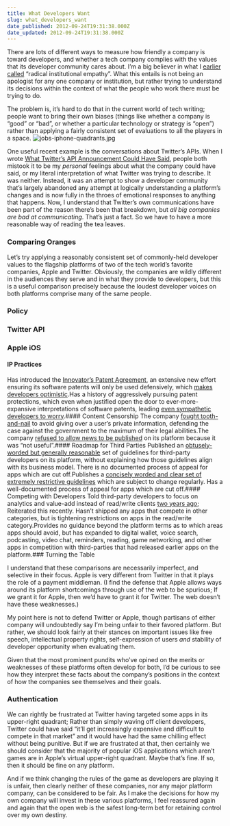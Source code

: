 ```yaml
---
title: What Developers Want
slug: what_developers_want
date_published: 2012-09-24T19:31:38.000Z
date_updated: 2012-09-24T19:31:38.000Z
---
```


There are lots of different ways to measure how friendly a company is toward developers, and whether a tech company complies with the values that its developer community cares about. I’m a big believer in what I [earlier called](http://dashes.com/anil/2012/08/what-twitters-api-announcement-could-have-said.html) “radical institutional empathy”. What this entails is not being an apologist for any one company or institution, but rather trying to understand its decisions within the context of what the people who work there must be trying to do.

The problem is, it’s hard to do that in the current world of tech writing; people want to bring their own biases (things like whether a company is “good” or “bad”, or whether a particular technology or strategy is “open”) rather than applying a fairly consistent set of evaluations to all the players in a space.
![jobs-iphone-quadrants.jpg](http://dashes.com/anil/images/jobs-iphone-quadrants.jpg)

One useful recent example is the conversations about Twitter’s APIs. When I wrote [What Twitter’s API Announcement Could Have Said](http://dashes.com/anil/2012/08/what-twitters-api-announcement-could-have-said.html), people both mistook it to be my *personal* feelings about what the company could have said, or my literal interpretation of what Twitter was trying to describe. It was neither. Instead, it was an attempt to show a developer community that’s largely abandoned any attempt at logically understanding a platform’s changes and is now fully in the throes of emotional responses to anything that happens. Now, I understand that Twitter’s own communications have been part of the reason there’s been that breakdown, but *all big companies are bad at communicating*. That’s just a fact. So we have to have a more reasonable way of reading the tea leaves.

### Comparing Oranges

Let’s try applying a reasonably consistent set of commonly-held developer values to the flagship platforms of two of the tech world’s favorite companies, Apple and Twitter. Obviously, the companies are wildly different in the audiences they serve and in what they provide to developers, but this is a useful comparison precisely because the loudest developer voices on both platforms comprise many of the same people.
### Policy
### Twitter API
### Apple iOS
#### IP Practices
Has introduced the [Innovator’s Patent Agreement](http://blog.twitter.com/2012/04/introducing-innovators-patent-agreement.html), an extensive new effort ensuring its software patents will only be used defensively, which [makes developers optimistic](http://www.wired.com/business/2012/04/opinion-baio-twitter-patents/).Has a history of aggressively pursuing patent protections, which even when justified open the door to ever-more-expansive interpretations of software patents, leading [even sympathetic developers to worry](http://www.appleoutsider.com/2012/08/22/trial/).#### Content Censorship
The company [fought tooth-and-nail](http://www.techdirt.com/articles/20120914/15220420387/twitter-hands-over-info-after-judge-makes-it-almost-impossible-it-not-to.shtml) to avoid giving over a user’s private information, defending the case against the government to the maximum of their legal abilities.The company [refused to allow news to be published](http://bits.blogs.nytimes.com/2012/08/30/apple-rejects-app-tracking-drone-strikes/) on its platform because it was “not useful”.#### Roadmap for Third Parties
Published an [obtusely-worded but generally reasonable](https://dev.twitter.com/blog/changes-coming-to-twitter-api) set of guidelines for third-party developers on its platform, without explaining how those guidelines align with its business model. There is no documented process of appeal for apps which are cut off.Publishes a [concisely worded and clear set of extremely restrictive guidelines](https://developer.apple.com/appstore/resources/approval/guidelines.html) which are subject to change regularly. Has a well-documented process of appeal for apps which are cut off.#### Competing with Developers
Told third-party developers to focus on analytics and value-add instead of read/write clients [two years ago](http://gigaom.com/2010/04/15/what-i-learned-at-twitters-first-chirp-conference/); Reiterated this recently. Hasn’t shipped any apps that compete in other categories, but is tightening restrictions on apps in the read/write category.Provides no guidance beyond the platform terms as to which areas apps should avoid, but has expanded to digital wallet, voice search, podcasting, video chat, reminders, reading, game networking, and other apps in competition with third-parties that had released earlier apps on the platform.### Turning the Table

I understand that these comparisons are necessarily imperfect, and selective in their focus. Apple is very different from Twitter in that it plays the role of a payment middleman. (I find the defense that Apple allows ways around its platform shortcomings through use of the web to be spurious; If we grant it for Apple, then we’d have to grant it for Twitter. The web doesn’t have these weaknesses.)

My point here is not to defend Twitter or Apple, though partisans of either company will undoubtedly say I’m being unfair to their favored platform. But rather, we should look fairly at their stances on important issues like free speech, intellectual property rights, self-expression of users *and* stability of developer opportunity when evaluating them.

Given that the most prominent pundits who’ve opined on the merits or weaknesses of these platforms often develop for both, I’d be curious to see how they interpret these facts about the company’s positions in the context of how the companies see themselves and their goals.

### Authentication

We can rightly be frustrated at Twitter having targeted some apps in its upper-right quadrant; Rather than simply waving off client developers, Twitter could have said “it’ll get increasingly expensive and difficult to compete in that market” and it would have had the same chilling effect without being punitive. But if we are frustrated at that, then certainly we should consider that the majority of popular iOS applications which aren’t games are in Apple’s virtual upper-right quadrant. Maybe that’s fine. If so, then it should be fine on any platform.

And if we think changing the rules of the game as developers are playing it is unfair, then clearly neither of these companies, nor any major platform company, can be considered to be fair. As I make the decisions for how my own company will invest in these various platforms, I feel reassured again and again that the open web is the safest long-term bet for retaining control over my own destiny.
